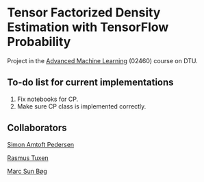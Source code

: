 # Tensor Factorized Density Estimation with TensorFlow Probability
Project in the [Advanced Machine Learning](https://kurser.dtu.dk/course/2020-2021/02460) (02460) course on DTU.

## To-do list for current implementations
1. Fix notebooks for CP.
2. Make sure CP class is implemented correctly.

## Collaborators
[Simon Amtoft Pedersen](https://github.com/simonamtoft)

[Rasmus Tuxen](https://github.com/RTuxen)

[Marc Sun Bøg](https://github.com/MarcMarabou)
